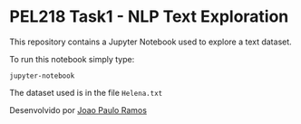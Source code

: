 # PEL218 Task1 - NLP Text Exploration

This repository contains a Jupyter Notebook used to explore a text dataset.

To run this notebook simply type:

```
jupyter-notebook
```

The dataset used is in the file ```Helena.txt```

Desenvolvido por [Joao Paulo Ramos](https://github.com/jpramos123)

